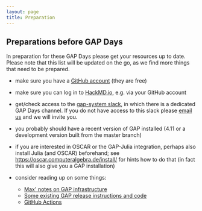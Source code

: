 ```yaml
---
layout: page
title: Preparation
---   
```

## Preparations before GAP Days

In preparation for these GAP Days please get your resources up to date.
Please note that this list will be updated on the go, as we find more things that need to be prepared.

- make sure you have a [GitHub account](https://github.com) (they are free)
- make sure you can log in to [HackMD.io](https://hackmd.io), e.g. via your GitHub account
- get/check access to the [gap-system slack](https://gap-system.slack.com), in which there is a dedicated GAP Days channel.
If you do not have access to this slack please [email us](mailto:{{site.email}}) and we will invite you.

- you probably should have a recent version of GAP installed (4.11 or a development version built from the master branch)

- if you are interested in OSCAR or the GAP-Julia integration, perhaps also install Julia (and OSCAR) beforehand; see <https://oscar.computeralgebra.de/install/> for hints how to do that (in fact this will also give you a GAP installation)

- consider reading up on some things:
    - [Max' notes on GAP infrastructure](https://hackmd.io/EUtMx_2mRTaIYYlWSaVI6A)
    - [Some existing GAP release instructions and code](https://github.com/gap-system/gap-distribution/tree/master/DistributionUpdate)
    - [GitHub Actions](https://docs.github.com/en/free-pro-team@latest/actions)
